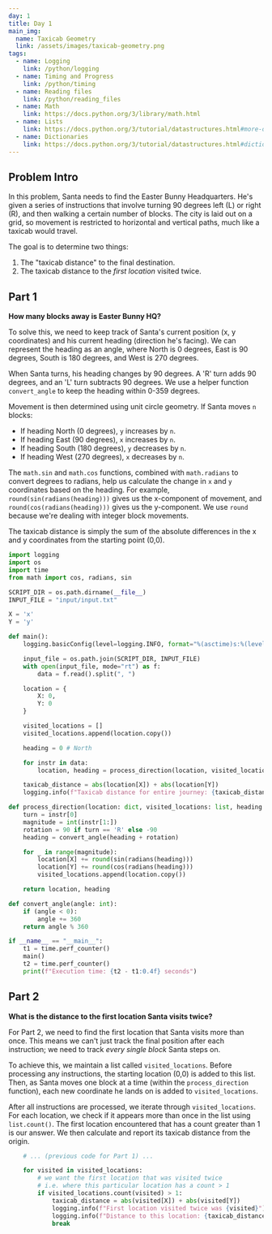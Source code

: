 ```yaml
---
day: 1
title: Day 1
main_img:
  name: Taxicab Geometry
  link: /assets/images/taxicab-geometry.png
tags:
  - name: Logging
    link: /python/logging
  - name: Timing and Progress
    link: /python/timing
  - name: Reading files
    link: /python/reading_files
  - name: Math
    link: https://docs.python.org/3/library/math.html
  - name: Lists
    link: https://docs.python.org/3/tutorial/datastructures.html#more-on-lists
  - name: Dictionaries
    link: https://docs.python.org/3/tutorial/datastructures.html#dictionaries
---
```

## Problem Intro

In this problem, Santa needs to find the Easter Bunny Headquarters. He's given a series of instructions that involve turning 90 degrees left (L) or right (R), and then walking a certain number of blocks. The city is laid out on a grid, so movement is restricted to horizontal and vertical paths, much like a taxicab would travel.

The goal is to determine two things:
1. The "taxicab distance" to the final destination.
2. The taxicab distance to the *first location* visited twice.

## Part 1

**How many blocks away is Easter Bunny HQ?**

To solve this, we need to keep track of Santa's current position (x, y coordinates) and his current heading (direction he's facing). We can represent the heading as an angle, where North is 0 degrees, East is 90 degrees, South is 180 degrees, and West is 270 degrees.

When Santa turns, his heading changes by 90 degrees. A 'R' turn adds 90 degrees, and an 'L' turn subtracts 90 degrees. We use a helper function `convert_angle` to keep the heading within 0-359 degrees.

Movement is then determined using unit circle geometry. If Santa moves `n` blocks:
- If heading North (0 degrees), `y` increases by `n`.
- If heading East (90 degrees), `x` increases by `n`.
- If heading South (180 degrees), `y` decreases by `n`.
- If heading West (270 degrees), `x` decreases by `n`.

The `math.sin` and `math.cos` functions, combined with `math.radians` to convert degrees to radians, help us calculate the change in `x` and `y` coordinates based on the heading. For example, `round(sin(radians(heading)))` gives us the x-component of movement, and `round(cos(radians(heading)))` gives us the y-component. We use `round` because we're dealing with integer block movements.

The taxicab distance is simply the sum of the absolute differences in the x and y coordinates from the starting point (0,0).

```python
import logging
import os
import time
from math import cos, radians, sin

SCRIPT_DIR = os.path.dirname(__file__)
INPUT_FILE = "input/input.txt"

X = 'x'
Y = 'y'

def main():
    logging.basicConfig(level=logging.INFO, format="%(asctime)s:%(levelname)s:	%(message)s")

    input_file = os.path.join(SCRIPT_DIR, INPUT_FILE)
    with open(input_file, mode="rt") as f:
        data = f.read().split(", ")

    location = {
        X: 0,
        Y: 0
    }

    visited_locations = []
    visited_locations.append(location.copy())

    heading = 0 # North

    for instr in data:
        location, heading = process_direction(location, visited_locations, heading, instr)

    taxicab_distance = abs(location[X]) + abs(location[Y])
    logging.info(f"Taxicab distance for entire journey: {taxicab_distance}")

def process_direction(location: dict, visited_locations: list, heading: int, instr: str):
    turn = instr[0]
    magnitude = int(instr[1:])
    rotation = 90 if turn == 'R' else -90
    heading = convert_angle(heading + rotation)

    for _ in range(magnitude):
        location[X] += round(sin(radians(heading)))
        location[Y] += round(cos(radians(heading)))
        visited_locations.append(location.copy())

    return location, heading

def convert_angle(angle: int):
    if (angle < 0):
        angle += 360
    return angle % 360

if __name__ == "__main__":
    t1 = time.perf_counter()
    main()
    t2 = time.perf_counter()
    print(f"Execution time: {t2 - t1:0.4f} seconds")
```

## Part 2

**What is the distance to the first location Santa visits twice?**

For Part 2, we need to find the first location that Santa visits more than once. This means we can't just track the final position after each instruction; we need to track *every single block* Santa steps on.

To achieve this, we maintain a list called `visited_locations`. Before processing any instructions, the starting location (0,0) is added to this list. Then, as Santa moves one block at a time (within the `process_direction` function), each new coordinate he lands on is added to `visited_locations`.

After all instructions are processed, we iterate through `visited_locations`. For each location, we check if it appears more than once in the list using `list.count()`. The first location encountered that has a count greater than 1 is our answer. We then calculate and report its taxicab distance from the origin.

```python
    # ... (previous code for Part 1) ...

    for visited in visited_locations:
        # we want the first location that was visited twice
        # i.e. where this particular location has a count > 1
        if visited_locations.count(visited) > 1:
            taxicab_distance = abs(visited[X]) + abs(visited[Y])
            logging.info(f"First location visited twice was {visited}")
            logging.info(f"Distance to this location: {taxicab_distance}")
            break
```
